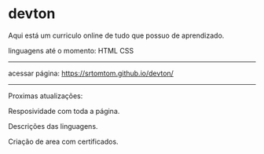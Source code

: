# devton
Aqui está um curriculo online de tudo que possuo de aprendizado.


linguagens até o momento:
HTML
CSS

***********

acessar página:
https://srtomtom.github.io/devton/

***********

Proximas atualizações:

Resposividade com toda a página.

Descrições das linguagens.

Criação de area com certificados.
